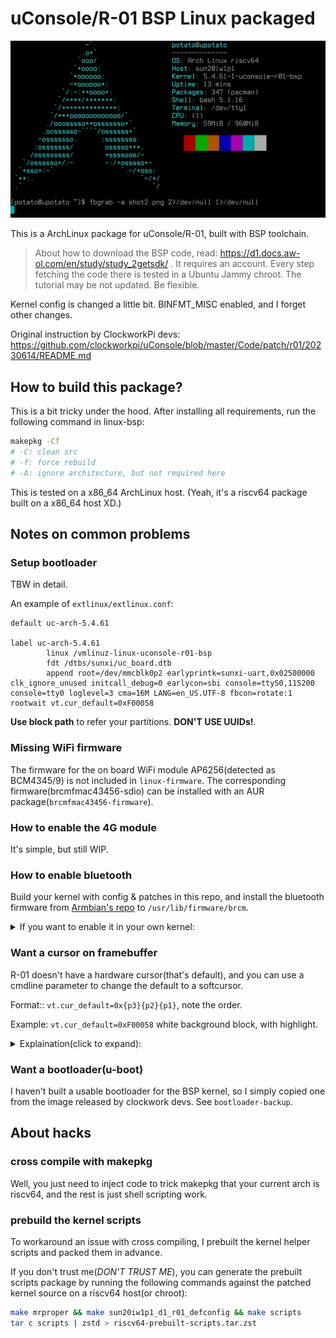 # uConsole/R-01 BSP Linux packaged

![Neofetch result on ArchLinux](pics/screenshot.png)

This is a ArchLinux package for uConsole/R-01, built with BSP toolchain.

> About how to download the BSP code, read: https://d1.docs.aw-ol.com/en/study/study_2getsdk/ . It requires an account. Every step fetching the code there is tested in a Ubuntu Jammy chroot.
> The tutorial may be not updated. Be flexible.

Kernel config is changed a little bit. BINFMT_MISC enabled, and I forget other changes.

Original instruction by ClockworkPi devs: https://github.com/clockworkpi/uConsole/blob/master/Code/patch/r01/20230614/README.md

## How to build this package?

This is a bit tricky under the hood. After installing all requirements, run the following command in linux-bsp:

```bash
makepkg -Cf
# -C: clean src
# -f: force rebuild
# -A: ignore architecture, but not required here
```

This is tested on a x86_64 ArchLinux host. (Yeah, it's a riscv64 package built on a x86_64 host XD.)

## Notes on common problems

### Setup bootloader

TBW in detail.

An example of `extlinux/extlinux.conf`:

```
default uc-arch-5.4.61

label uc-arch-5.4.61
        linux /vmlinuz-linux-uconsole-r01-bsp
        fdt /dtbs/sunxi/uc_board.dtb
        append root=/dev/mmcblk0p2 earlyprintk=sunxi-uart,0x02500000 clk_ignore_unused initcall_debug=0 earlycon=sbi console=ttyS0,115200 console=tty0 loglevel=3 cma=16M LANG=en_US.UTF-8 fbcon=rotate:1 rootwait vt.cur_default=0xF00058
```

__Use block path__ to refer your partitions. __DON'T USE UUIDs!__.

### Missing WiFi firmware

The firmware for the on board WiFi module AP6256(detected as BCM4345/9) is not included in `linux-firmware`.
The corresponding firmware(brcmfmac43456-sdio) can be installed with an AUR package(`brcmfmac43456-firmware`).

### How to enable the 4G module

It's simple, but still WIP.

### How to enable bluetooth

Build your kernel with config & patches in this repo, and install the bluetooth firmware from [Armbian's repo](https://github.com/armbian/firmware/blob/master/brcm/BCM4345C5.hcd) to `/usr/lib/firmware/brcm`.

<details>
<summary>If you want to enable it in your own kernel:</summary>

Add this node to ~~uart0~~ uart1 in your dts:

```
bluetooth {
		compatible = "brcm,bcm4345c5";
		interrupt-parent = <&pio>;
		interrupts = <PG 17 IRQ_TYPE_LEVEL_HIGH>; /* PG 17/GPIO6 */
		interrupt-names = "host-wake";
		device-wakeup-gpios = <&pio PG 16 GPIO_ACTIVE_HIGH>; /* PG 16/GPIO7 */
		shutdown-gpios = <&pio PG 18 GPIO_ACTIVE_HIGH>; /* PG 18/GPIO5 */
		max-speed = <4000000>;
		vbat-supply = <&reg_dldo1>;
		vddio-supply = <&reg_aldo3>;
	};
```

Then remove node `bt: bt@0` and `btlpm: btlpm@0` because they occupy the pins for bluetooth driver.

In your kernel config, enable `CONFIG_SERIAL_DEV_BUS`, `CONFIG_BT_HCIUART`, `CONFIG_BT_HCIUART_BCM` and other interesting options.

Now it should work after you update the kernel.

</details>

### Want a cursor on framebuffer

R-01 doesn't have a hardware cursor(that's default), and you can use a cmdline parameter to change the default
to a softcursor.

Format:: `vt.cur_default=0x{p3}{p2}{p1}`, note the order.

Example: `vt.cur_default=0xF00058` white background block, with highlight.

<details>
  <summary>Explaination(click to expand):</summary>

- p1: shape & shape style
- p2: color bits to clear
- p3: color bits to set

Set(OR) happens before clear(XOR)

About shape:

```
0=default
1=invisible
2=underline
3=lower_third
4=lower_half
5=two_thirds
8=full block
+ 16 if you want the __software cursor__ to be applied
+ 32 if you want to always change the background color
+ 64 if you dislike having the background the same as the
     foreground.
```

About color bits:

```
It is a 8bit binary integer:

 0b MRGB MRGB
    |    |
    |    Foreground(text) color
    |
    Background

M: set 1 to highlight, or blink, depend on the implementation(softcursor, hardcursor, etc.)
R: bit for red
G: bit for green
B: bit for blue
```

</details>

### Want a bootloader(u-boot)

I haven't built a usable bootloader for the BSP kernel, so I simply copied one from the image
released by clockwork devs. See `bootloader-backup`.

## About hacks

### cross compile with makepkg

Well, you just need to inject code to trick makepkg that your current arch is riscv64,
and the rest is just shell scripting work.

### prebuild the kernel scripts

To workaround an issue with cross compiling, I prebuilt the kernel helper scripts and packed them in advance.

If you don't trust me(_DON'T TRUST ME_), you can generate the prebuilt scripts package by running
the following commands against the patched kernel source on a riscv64 host(or chroot):

```bash
make mrproper && make sun20iw1p1_d1_r01_defconfig && make scripts
tar c scripts | zstd > riscv64-prebuilt-scripts.tar.zst
```
